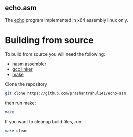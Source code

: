 ## echo.asm

The [echo](https://en.wikipedia.org/wiki/Echo_(command)) program implemented in x64 assembly linux only.



# Building from source

To build from source you will need the following:

- [nasm assembler](https://www.nasm.us/) 
- [gcc linker](https://gcc.gnu.org/)
- [make](https://www.gnu.org/software/make/)

Clone the repository 
```sh
git clone https://github.com/prashantrahul141/echo-asm
```

then run make:
```sh
make
```

If you want to cleanup build files, run:
```sh
make clean
```
